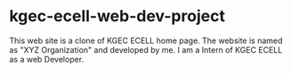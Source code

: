 # kgec-ecell-web-dev-project
This web site is a clone of KGEC ECELL home page. The website is named as "XYZ Organization"  and developed by me. I am a Intern of KGEC ECELL as a web Developer.
